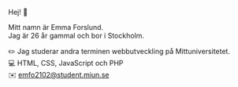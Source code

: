 Hej! :wave:

Mitt namn är Emma Forslund.  
Jag är 26 år gammal och bor i Stockholm.  

:pencil2: Jag studerar andra terminen webbutveckling på Mittuniversitetet.     
:computer: HTML, CSS, JavaScript och PHP  
:envelope: emfo2102@student.miun.se

<!---
eemmmaf/eemmmaf is a ✨ special ✨ repository because its `README.md` (this file) appears on your GitHub profile.
You can click the Preview link to take a look at your changes.
--->

